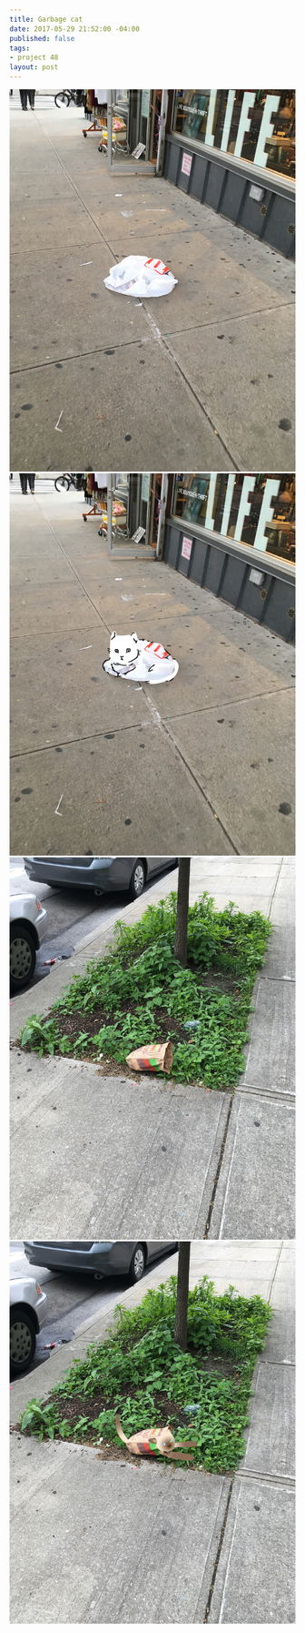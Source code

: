```yaml
---
title: Garbage cat
date: 2017-05-29 21:52:00 -04:00
published: false
tags:
- project 48
layout: post
---
```


<div class="cols">
	<div class="col col-xs-12 col-sm-6">
		<img src="/assets/2017-05-29-garbage-cat-01.jpg" alt="A photo of a trash bag" />
	</div>
	<div class="col col-xs-12 col-sm-6">
        <img src="/assets/2017-05-29-garbage-cat-02.jpg" alt="A photo of a trash bag, except now the bag is a cat" />
	</div>
</div>

<div class="cols">
	<div class="col col-xs-12 col-sm-6">
		<img src="/assets/2017-06-01-garbage-cat-01.jpg" alt="A photo of a trash bag" />
	</div>
	<div class="col col-xs-12 col-sm-6">
        <img src="/assets/2017-06-01-garbage-cat-02.jpg" alt="A photo of a trash bag, except now the bag is a cat" />
	</div>
</div>
